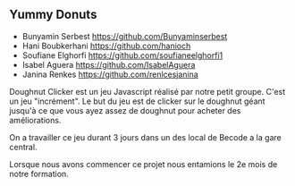 ## Yummy Donuts

- Bunyamin Serbest https://github.com/Bunyaminserbest
- Hani Boubkerhani https://github.com/hanioch
- Soufiane Elghorfi https://github.com/soufianeelghorfi1
- Isabel Aguera https://github.com/IsabelAguera
- Janina Renkes https://github.com/renlcesjanina


Doughnut Clicker est un jeu Javascript réalisé par notre petit groupe. C'est un jeu "incrément". Le but du jeu est de clicker sur le doughnut géant jusqu'à ce que vous ayez assez de doughnut pour acheter des améliorations.


On a travailler ce jeu durant 3 jours dans un des local de Becode a la gare central.

Lorsque nous avons commencer ce projet nous entamions le 2e mois de notre formation.









